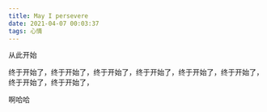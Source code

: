 ```yaml
---
title: May I persevere
date: 2021-04-07 00:03:37
tags: 心情
---
```

<div>从此开始</div>
<p>终于开始了，终于开始了，终于开始了，终于开始了，终于开始了，终于开始了，终于开始了，终于开始了，</p>

<p>啊哈哈</p>